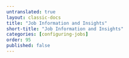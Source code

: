 ```yaml
---
untranslated: true
layout: classic-docs
title: "Job Information and Insights"
short-title: "Job Information and Insights"
categories: [configuring-jobs]
order: 95
published: false
---
```

